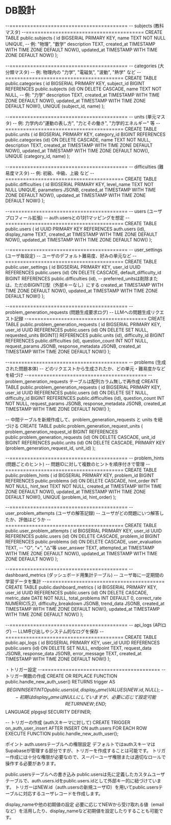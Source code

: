 # DB設計

--========================================
-- subjects (教科マスタ)
--========================================
CREATE TABLE public.subjects (
  id BIGSERIAL PRIMARY KEY,
  name TEXT NOT NULL UNIQUE,        -- 例: "物理", "数学"
  description TEXT,
  created_at TIMESTAMP WITH TIME ZONE DEFAULT NOW(),
  updated_at TIMESTAMP WITH TIME ZONE DEFAULT NOW()
);

--========================================
-- categories (大分類マスタ)
-- 例: 物理内の "力学", "電磁気", "波動", "熱学" など
--========================================
CREATE TABLE public.categories (
  id BIGSERIAL PRIMARY KEY,
  subject_id BIGINT REFERENCES public.subjects (id) ON DELETE CASCADE,
  name TEXT NOT NULL,    -- 例: "力学"
  description TEXT,
  created_at TIMESTAMP WITH TIME ZONE DEFAULT NOW(),
  updated_at TIMESTAMP WITH TIME ZONE DEFAULT NOW(),
  UNIQUE (subject_id, name)
);

--========================================
-- units (単元マスタ)
-- 例: 力学内の"運動の表し方", "力とその働き", "力学的エネルギー" 等
--========================================
CREATE TABLE public.units (
  id BIGSERIAL PRIMARY KEY,
  category_id BIGINT REFERENCES public.categories (id) ON DELETE CASCADE,
  name TEXT NOT NULL,
  description TEXT,
  created_at TIMESTAMP WITH TIME ZONE DEFAULT NOW(),
  updated_at TIMESTAMP WITH TIME ZONE DEFAULT NOW(),
  UNIQUE (category_id, name)
);

--========================================
-- difficulties (難易度マスタ)
-- 例: 初級、中級、上級 など
--========================================
CREATE TABLE public.difficulties (
  id BIGSERIAL PRIMARY KEY,
  level_name TEXT NOT NULL UNIQUE,
  parameters JSONB,
  created_at TIMESTAMP WITH TIME ZONE DEFAULT NOW(),
  updated_at TIMESTAMP WITH TIME ZONE DEFAULT NOW()
);

--========================================
-- users (ユーザプロフィール拡張)
-- auth.usersとの1対1マッピングを想定
--========================================
CREATE TABLE public.users (
  id UUID PRIMARY KEY REFERENCES auth.users (id),
  display_name TEXT,
  created_at TIMESTAMP WITH TIME ZONE DEFAULT NOW(),
  updated_at TIMESTAMP WITH TIME ZONE DEFAULT NOW()
);

--========================================
-- user_settings (ユーザ毎設定)
-- ユーザのデフォルト難易度、好みの単元など
--========================================
CREATE TABLE public.user_settings (
  id BIGSERIAL PRIMARY KEY,
  user_id UUID REFERENCES public.users (id) ON DELETE CASCADE,
  default_difficulty_id BIGINT REFERENCES public.difficulties (id),
  -- preferred_unitsは削除または、ただのBIGINT[]型（外部キーなし）にする
  created_at TIMESTAMP WITH TIME ZONE DEFAULT NOW(),
  updated_at TIMESTAMP WITH TIME ZONE DEFAULT NOW()
);

--========================================
-- problem_generation_requests (問題生成要求ログ)
-- LLMへの問題生成リクエスト記録
--========================================
CREATE TABLE public.problem_generation_requests (
  id BIGSERIAL PRIMARY KEY,
  user_id UUID REFERENCES public.users (id) ON DELETE SET NULL,
  requested_units BIGINT[] REFERENCES public.units (id),
  difficulty_id BIGINT REFERENCES public.difficulties (id),
  question_count INT NOT NULL,
  request_params JSONB,
  response_metadata JSONB,
  created_at TIMESTAMP WITH TIME ZONE DEFAULT NOW()
);

--========================================
-- problems (生成された問題本体)
-- どのリクエストから生成されたか、どの単元・難易度かなどを紐づけ
--========================================
-- problem_generation_requests テーブルは配列カラム無しで再作成
CREATE TABLE public.problem_generation_requests (
  id BIGSERIAL PRIMARY KEY,
  user_id UUID REFERENCES public.users (id) ON DELETE SET NULL,
  difficulty_id BIGINT REFERENCES public.difficulties (id),
  question_count INT NOT NULL,
  request_params JSONB,
  response_metadata JSONB,
  created_at TIMESTAMP WITH TIME ZONE DEFAULT NOW()
);

-- 中間テーブルを新規作成して、problem_generation_requests と units を紐づける
CREATE TABLE public.problem_generation_request_units (
  problem_generation_request_id BIGINT REFERENCES public.problem_generation_requests (id) ON DELETE CASCADE,
  unit_id BIGINT REFERENCES public.units (id) ON DELETE CASCADE,
  PRIMARY KEY (problem_generation_request_id, unit_id)
);

--========================================
-- problem_hints (問題ごとのヒント)
-- 問題IDに対して複数のヒントを順序付きで管理
--========================================
CREATE TABLE public.problem_hints (
  id BIGSERIAL PRIMARY KEY,
  problem_id BIGINT REFERENCES public.problems (id) ON DELETE CASCADE,
  hint_order INT NOT NULL,
  hint_text TEXT NOT NULL,
  created_at TIMESTAMP WITH TIME ZONE DEFAULT NOW(),
  updated_at TIMESTAMP WITH TIME ZONE DEFAULT NOW(),
  UNIQUE (problem_id, hint_order)
);

--========================================
-- user_problem_attempts (ユーザの解答記録)
-- ユーザがどの問題にいつ解答したか、評価はどうか
--========================================
CREATE TABLE public.user_problem_attempts (
  id BIGSERIAL PRIMARY KEY,
  user_id UUID REFERENCES public.users (id) ON DELETE CASCADE,
  problem_id BIGINT REFERENCES public.problems (id) ON DELETE CASCADE,
  user_evaluation TEXT,        -- "○", "×", "△"等
  user_answer TEXT,
  attempted_at TIMESTAMP WITH TIME ZONE DEFAULT NOW(),
  updated_at TIMESTAMP WITH TIME ZONE DEFAULT NOW()
);

--========================================
-- dashboard_metrics (ダッシュボード用集計テーブル)
-- ユーザ毎に一定期間の学習データを集計
--========================================
CREATE TABLE public.dashboard_metrics (
  id BIGSERIAL PRIMARY KEY,
  user_id UUID REFERENCES public.users (id) ON DELETE CASCADE,
  metric_date DATE NOT NULL,
  total_problems INT DEFAULT 0,
  correct_rate NUMERIC(5,2),
  difficulty_breakdown JSONB,
  trend_data JSONB,
  created_at TIMESTAMP WITH TIME ZONE DEFAULT NOW(),
  updated_at TIMESTAMP WITH TIME ZONE DEFAULT NOW()
);

--========================================
-- api_logs (APIログ)
-- LLM呼び出しやシステム的なログを保存
--========================================
CREATE TABLE public.api_logs (
  id BIGSERIAL PRIMARY KEY,
  user_id UUID REFERENCES public.users (id) ON DELETE SET NULL,
  endpoint TEXT,
  request_data JSONB,
  response_data JSONB,
  error_message TEXT,
  created_at TIMESTAMP WITH TIME ZONE DEFAULT NOW()
);

・トリガー設定
--========================================
-- トリガー関数の作成
CREATE OR REPLACE FUNCTION public.handle_new_auth_user()
RETURNS trigger AS $$
BEGIN
  INSERT INTO public.users (id, display_name)
  VALUES (NEW.id, NULL); -- 初期はdisplay_nameはNULLにしていますが、必要に応じて設定可能
  RETURN NEW;
END;
$$ LANGUAGE plpgsql SECURITY DEFINER;

-- トリガーの作成 (authスキーマに対して)
CREATE TRIGGER on_auth_user_insert
AFTER INSERT ON auth.users
FOR EACH ROW
EXECUTE FUNCTION public.handle_new_auth_user();

ポイント
auth.usersテーブルへの権限設定
デフォルトではauthスキーマはSupabaseが管理する部分ですが、トリガーを作成することは可能です。
トリガー作成には十分な権限が必要なので、スーパーユーザ権限または適切なロールで操作する必要があります。

public.usersテーブルへの書き込み
public.usersは先に定義したカスタムユーザテーブルで、auth.users.idをpublic.users.idとして外部キー的に紐づけています。
トリガーはNEW.id（auth.usersの新規ユーザID）を用いてpublic.usersテーブルに対応するユーザレコードを作成します。

display_nameや他の初期値の設定
必要に応じてNEWから受け取れる値（emailなど）を活用したり、display_nameなど初期値を設定したりすることも可能です。
